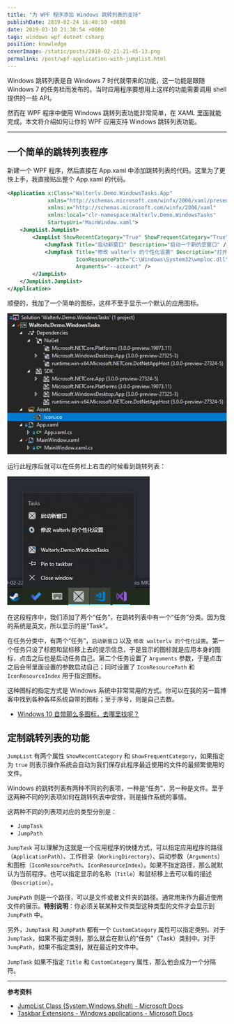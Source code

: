 ```yaml
---
title: "为 WPF 程序添加 Windows 跳转列表的支持"
publishDate: 2019-02-24 16:40:50 +0800
date: 2019-03-10 21:30:54 +0800
tags: windows wpf dotnet csharp
position: knowledge
coverImage: /static/posts/2019-02-21-21-45-13.png
permalink: /post/wpf-application-with-jumplist.html
---
```


Windows 跳转列表是自 Windows 7 时代就带来的功能，这一功能是跟随 Windows 7 的任务栏而发布的。当时应用程序要想用上这样的功能需要调用 shell 提供的一些 API。

然而在 WPF 程序中使用 Windows 跳转列表功能非常简单，在 XAML 里面就能完成。本文将介绍如何让你的 WPF 应用支持 Windows 跳转列表功能。

---

<div id="toc"></div>

## 一个简单的跳转列表程序

新建一个 WPF 程序，然后直接在 App.xaml 中添加跳转列表的代码。这里为了更快上手，我直接贴出整个 App.xaml 的代码。

```xml
<Application x:Class="Walterlv.Demo.WindowsTasks.App"
             xmlns="http://schemas.microsoft.com/winfx/2006/xaml/presentation"
             xmlns:x="http://schemas.microsoft.com/winfx/2006/xaml"
             xmlns:local="clr-namespace:Walterlv.Demo.WindowsTasks"
             StartupUri="MainWindow.xaml">
    <JumpList.JumpList>
        <JumpList ShowRecentCategory="True" ShowFrequentCategory="True">
            <JumpTask Title="启动新窗口" Description="启动一个新的空窗口" />
            <JumpTask Title="修改 walterlv 的个性化设置" Description="打开个性化设置页面并定位到 walterlv 的设置"
                      IconResourcePath="C:\Windows\System32\wmploc.dll" IconResourceIndex="17"
                      Arguments="--account" />
        </JumpList>
    </JumpList.JumpList>
</Application>
```

顺便的，我加了一个简单的图标，这样不至于显示一个默认的应用图标。

![添加的简单的图标](/static/posts/2019-02-21-21-45-13.png)

运行此程序后就可以在任务栏上右击的时候看到跳转列表：

![运行后看到的跳转列表](/static/posts/2019-02-21-21-42-05.png)

在这段程序中，我们添加了两个“任务”，在跳转列表中有一个“任务”分类。因为我的系统是英文，所以显示的是“Task”。

在任务分类中，有两个“任务”，`启动新窗口` 以及 `修改 walterlv 的个性化设置`。第一个任务只设了标题和鼠标移上去的提示信息，于是显示的图标就是应用本身的图标，点击之后也是启动任务自己。第二个任务设置了 `Arguments` 参数，于是点击之后会带里面设置的参数启动自己；同时设置了 `IconResourcePath` 和 `IconResourceIndex` 用于指定图标。

这种图标的指定方式是 Windows 系统中非常常用的方式。你可以在我的另一篇博客中找到各种各样系统自带的图标；至于序号，则是自己去数。

- [Windows 10 自带那么多图标，去哪里找呢？](/post/where-is-the-windows-10-native-icons)

## 定制跳转列表的功能

`JumpList` 有两个属性 `ShowRecentCategory` 和 `ShowFrequentCategory`，如果指定为 `true` 则表示操作系统会自动为我们保存此程序最近使用的文件的最频繁使用的文件。

Windows 的跳转列表有两种不同的列表项，一种是“任务”，另一种是文件。至于这两种不同的列表项如何在跳转列表中安排，则是操作系统的事情。

这两种不同的列表项对应的类型分别是：

- `JumpTask`
- `JumpPath`

`JumpTask` 可以理解为这就是一个应用程序的快捷方式，可以指定应用程序的路径（`ApplicationPath`）、工作目录（`WorkingDirectory`）、启动参数（`Arguments`）和图标（`IconResourcePath`、`IconResourceIndex`）。如果不指定路径，那么就默认为当前程序。也可以指定显示的名称（`Title`）和鼠标移上去可以看的描述（`Description`）。

`JumpPath` 则是一个路径，可以是文件或者文件夹的路径。通常用来作为最近使用文件的展示。**特别说明**：你必须关联某种文件类型这种类型的文件才会显示到 `JumpPath` 中。

另外，`JumpTask` 和 `JumpPath` 都有一个 `CustomCategory` 属性可以指定类别。对于 `JumpTask`，如果不指定类别，那么就会在默认的“任务”（Task）类别中。对于 `JumpPath`，如果不指定类别，就在最近的文件中。

`JumpTask` 如果不指定 `Title` 和 `CustomCategory` 属性，那么他会成为一个分隔符。

---

**参考资料**

- [JumpList Class (System.Windows.Shell) - Microsoft Docs](https://docs.microsoft.com/en-us/dotnet/api/system.windows.shell.jumplist)
- [Taskbar Extensions - Windows applications - Microsoft Docs](https://docs.microsoft.com/en-us/windows/desktop/shell/taskbar-extensions)


